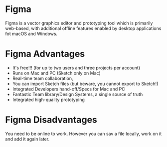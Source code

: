 # Figma 
Figma is a vector graphics editor and prototyping tool which is primarily web-based, with additional offline features enabled by desktop applications fot macOS and Windows.

# Figma Advantages
- It's free!!! (for up to two users and three projects per account)
- Runs on Mac and PC (Sketch only on Mac)
- Real-time team collaboration,
- You can import Sketch files (but beware, you cannot export to Sketch!)
- Integrated Developers hand-off/Specs for Mac and PC
- Fantastic Team library/Design Systems, a single source of truth
- Integrated high-quality prototyping

# Figma Disadvantages
You need to be online to work. However you can sav a file locally, work on it and add it again later.